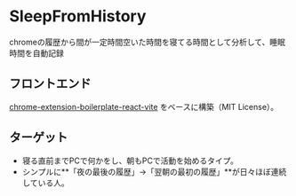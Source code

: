 # SleepFromHistory
chromeの履歴から間が一定時間空いた時間を寝てる時間として分析して、睡眠時間を自動記録

## フロントエンド
[chrome-extension-boilerplate-react-vite](https://github.com/Jonghakseo/chrome-extension-boilerplate-react-vite) をベースに構築（MIT License）。

## ターゲット
- 寝る直前までPCで何かをし、朝もPCで活動を始めるタイプ。
- シンプルに**「夜の最後の履歴」→「翌朝の最初の履歴」**が日々ほぼ連続している人。

